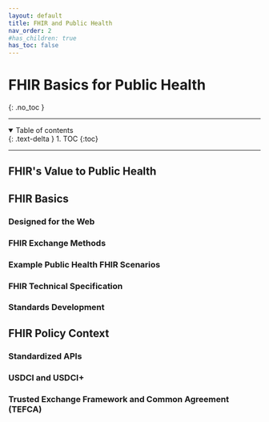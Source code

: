 ```yaml
---
layout: default
title: FHIR and Public Health
nav_order: 2
#has_children: true
has_toc: false
---
```


# FHIR Basics for Public Health
{: .no_toc }

<hr />
<details open markdown="block">
  <summary>
    Table of contents
  </summary>
  {: .text-delta }
1. TOC
{:toc}
</details>
<hr />

## FHIR's Value to Public Health

## FHIR Basics

### Designed for the Web

### FHIR Exchange Methods

### Example Public Health FHIR Scenarios

### FHIR Technical Specification

### Standards Development

## FHIR Policy Context

### Standardized APIs

### USDCI and USDCI+

### Trusted Exchange Framework and Common Agreement (TEFCA)

